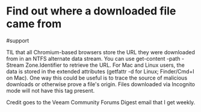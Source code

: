 # Find out where a downloaded file came from
#support 

TIL that all Chromium-based browsers store the URL they were downloaded from in an NTFS alternate data stream. You can use get-content -path <filename> -Stream Zone.Identifier to retrieve the URL. For Mac and Linux users, the data is stored in the extended attributes (getfattr -d <filename> for Linux; Finder/Cmd+I on Mac). One way this could be useful is to trace the source of malicious downloads or otherwise prove a file's origin. Files downloaded via Incognito mode will not have this tag present.

Credit goes to the Veeam Community Forums Digest email that I get weekly.